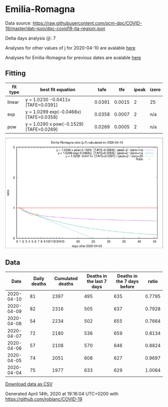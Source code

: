 # Emilia-Romagna

Data source: https://raw.githubusercontent.com/pcm-dpc/COVID-19/master/dati-json/dpc-covid19-ita-regioni.json

Delta days analysis (j): 7

Analyses for other values of j for 2020-04-10 are avalable [here](../2020-04-10/README.md)

Analyses for Emilia-Romagna for previous dates are avalable [here](../README.md)

## Fitting 
|fit type|best fit equation|tafe|tfe|ipeak|izero|
|-------|-----|--------|------|---|---|
|linear|y = 1.0230 -0.0411x  [TAFE=0.0391]|0.0391|0.0015|2|25|
|exp|y = 1.0299 exp(-0.0468x)  [TAFE=0.0358]|0.0358|0.0007|2|n/a|
|pow|y = 1.0290 x pow(-0.1529)  [TAFE=0.0269]|0.0269|0.0005|2|n/a|

![Plot](COVID-19_emilia-romagna_j7_2020-04-10.png)

## Data
|Date|Daily deaths|Cumulated deaths|Deaths in the last 7 days|Deaths in the 7 days before|ratio|
|----|----------|-----------|-------|--------------------|-----|
|2020-04-10|81|2397|495|635|0.7795|
|2020-04-09|82|2316|505|637|0.7928|
|2020-04-08|54|2234|502|655|0.7664|
|2020-04-07|72|2180|536|659|0.8134|
|2020-04-06|57|2108|570|646|0.8824|
|2020-04-05|74|2051|608|627|0.9697|
|2020-04-04|75|1977|633|629|1.0064|

[Download data as CSV](COVID-19_emilia-romagna_j7_2020-04-10.csv)

Generated April 14th, 2020 at 19:16:04 UTC+0200 with https://github.com/robianc/COVID-19
